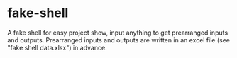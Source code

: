 # fake-shell
A fake shell for easy project show, input anything to get prearranged inputs and outputs. Prearranged inputs and outputs are written in an excel file (see "fake shell data.xlsx") in advance.
